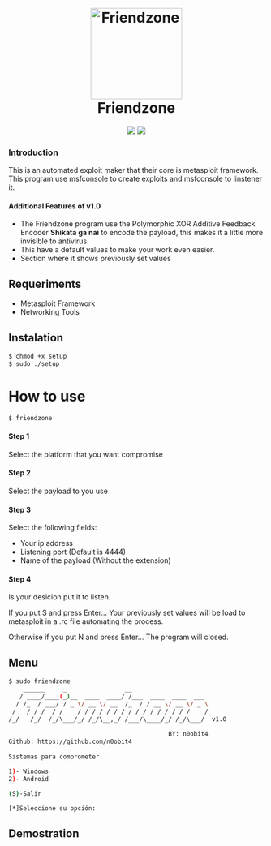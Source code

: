<h1 align="center">
  <br>
  <a href="https://github.com/n0obit4/Friendzone"><img src="https://raw.githubusercontent.com/n0obit4/Friendzone/master/Resources/Logo.png" alt="Friendzone" border="0" width="180"></a>
  <br>
  Friendzone
  <br>
</h1>

<p align="center">
  <img src="https://img.shields.io/badge/Licence-GPL3-brightgreen.svg">
  <img src="https://img.shields.io/badge/God-Not%20found-red.svg">
</p>


<h3>Introduction</h3>

This is an automated exploit maker that their core is metasploit framework. This program use msfconsole to create exploits and msfconsole to linstener it.

#### Additional Features of v1.0

  - The Friendzone program use the Polymorphic XOR Additive Feedback Encoder **Shikata ga nai** to encode the payload, this makes it a little more invisible to antivirus.
  - This have a default values to make your work even easier.
  - Section where it shows previously set values

## Requeriments

  - Metasploit Framework
  - Networking Tools

## Instalation

```bash
$ chmod +x setup
$ sudo ./setup
```
# How to use

```bash
$ friendzone
```
#### Step 1
Select the platform that you want compromise

#### Step 2
Select the payload to you use

#### Step 3
Select the following fields:
  - Your ip address
  - Listening port (Default is 4444)
  - Name of the payload (Without the extension)

#### Step 4
Is your desicion put it to listen.

If you put S and press Enter... Your previously set values will be load to metasploit in a .rc file automating the process.

Otherwise if you put N and press Enter... The program will closed.

## Menu

```bash
$ sudo friendzone                                        
    ______     _                __                       
   / ____/____(_)__  ____  ____/ /___  ____  ____  ___   
  / /_  / ___/ / _ \/ __ \/ __  /_  / / __ \/ __ \/ _ \  
 / __/ / /  / /  __/ / / / /_/ / / /_/ /_/ / / / /  __/  
/_/   /_/  /_/\___/_/ /_/\__,_/ /___/\____/_/ /_/\___/  v1.0  
                                                         
                                            BY: n0obit4   
Github: https://github.com/n0obit4 
                  
Sistemas para comprometer

1)- Windows
2)- Android

(S)-Salir

[*]Seleccione su opción: 

```

## Demostration


